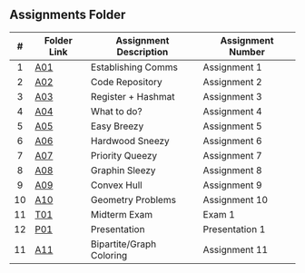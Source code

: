 ##  Assignments Folder

|   #   | Folder Link | Assignment Description | Assignment Number |
| :---: | ----------- | ---------------------- | ---------------- |
|   1   | [A01](https://github.com/noirBreckin/CMPS-4883-101/blob/main/Assignments/A01)               |   Establishing Comms |   Assignment 1      |
|   2   | [A02](https://github.com/noirBreckin/CMPS-4883-101/blob/main/Assignments/A02)               |   Code Repository | Assignment 2     |
|   3   | [A03](https://github.com/noirBreckin/CMPS-4883-101/blob/main/Assignments/A03)               |  Register + Hashmat     |   Assignment 3      |
|   4   | [A04](https://github.com/noirBreckin/CMPS-4883-101/blob/main/Assignments/A04)               |  What to do?   |   Assignment 4   |
|   5   | [A05](https://github.com/noirBreckin/CMPS-4883-101/blob/main/Assignments/A05)               |  Easy Breezy   |   Assignment 5   |
|   6   | [A06](https://github.com/noirBreckin/CMPS-4883-101/blob/main/Assignments/A06)               |  Hardwood Sneezy   |   Assignment 6   |
|   7   | [A07](https://github.com/noirBreckin/CMPS-4883-101/blob/main/Assignments/A07)               |  Priority Queezy   |   Assignment 7   |
|   8   | [A08](https://github.com/noirBreckin/CMPS-4883-101/blob/main/Assignments/A08)               |  Graphin Sleezy   |   Assignment 8   |
|   9   | [A09](https://github.com/noirBreckin/CMPS-4883-101/blob/main/Assignments/A09)               |  Convex Hull   |   Assignment 9   |
|   10   | [A10](https://github.com/noirBreckin/CMPS-4883-101/blob/main/Assignments/A10)               |  Geometry Problems   |   Assignment 10   |
|   11   | [T01](https://github.com/noirBreckin/CMPS-4883-101/tree/main/Assignments/T11-Midterm)       |  Midterm Exam   |   Exam 1   |
|   12   | [P01](https://github.com/noirBreckin/CMPS-4883-101/tree/main/Assignments/P12-Presentation)  |  Presentation   |   Presentation 1   |
|   11   | [A11](https://github.com/noirBreckin/CMPS-4883-101/blob/main/Assignments/A11)               |  Bipartite/Graph Coloring |   Assignment 11   |
